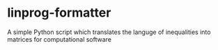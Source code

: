 # linprog-formatter
A simple Python script which translates the languge of inequalities into matrices for computational software
